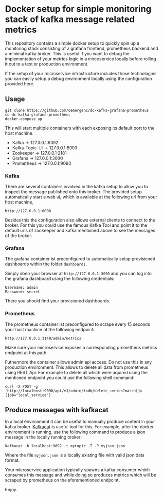 # Docker setup for simple monitoring stack of kafka message related metrics 
This repository contains a simple docker setup to quickly spin up a 
monitoring stack consisting of a grafana frontend, prometheus backend and a minimal kafka broker.
This is useful if you want to debug the implementation of your metrics logic in
a mircoservice locally before rolling it out to a test or production environment.

If the setup of your microservice infrastructure includes those technologies you can easily setup a debug environment 
locally using the configuration provided here.

## Usage
```
git clone https://github.com/oemergenc/dc-kafka-grafana-prometheus
cd dc-kafka-grafana-prometheus
docker-compose up
```
This will start multiple containers with each exposing its default port to the host machine.
* Kafka -> 127.0.0.1:9092
* Kafka-Topic-Ui -> 127.0.0.1:8000
* Zookeeper -> 127.0.0.1:2181
* Grafana -> 127.0.0.1:3000
* Prometheus -> 127.0.0.1:9090

### Kafka
There are several containers involved in the kafka setup to allow you to inspect the message published onto this broker.
The provided setup automatically start a web ui, which is available at the following url from your host machine,
```
http://127.0.0.1:8000
```
Besides this the configuration also allows external clients to connect to the broker. For this you could use the famous Kafka Tool
and point it to the default urls of zookeeper and kafka mentioned above to see the messages of the broker.

### Grafana
The grafana container ist preconfigured to automatically setup provisioned dashboards within the folder `dashboards`.

Simply oben your browser at `http://127.0.0.1:3000` and you can log into the grafana dashboard using the following credentials:
```
Username: admin
Password: secret
```
There you should find your provisioned dashboards.

### Prometheus
The prometheus container ist preconfigured to scrape every 15 seconds your host machine at the following endpoint:
```
http://127.0.0.1:3149/admin/metrics
```
Make sure your microservice exposes a corresponding prometheus metrics endpoint at this path.

Futhermore the container allows admin api access. Do not use this in any production environment. 
This allows to delete all data from prometheus using REST Api. For example to delete all which were aquired using the mentioned 
endpoint you could use the following shell command:
```
curl -X POST -g 'http://localhost:9090/api/v1/admin/tsdb/delete_series?match[]={job="local_service"}'
```

## Produce messages with kafkacat
In a local environment it can be useful to manually produce content in your kafka broker. 
[Kafkacat](https://github.com/edenhill/kafkacat) is useful tool for this. For example, 
after the docker environment is running, use the following command to produce a json message in the locally running broker:
```
kafkacat -b localhost:9092 -t mytopic -T -P myjson.json
```
Where the file `myjson.json` is a locally existing file with valid json data format.

Your microservice application typically spawns a kafka consumer which consumes this message and while doing so
produces metrics which will be scraped by prometheus on the aforementioned endpoint.

Enjoy.
